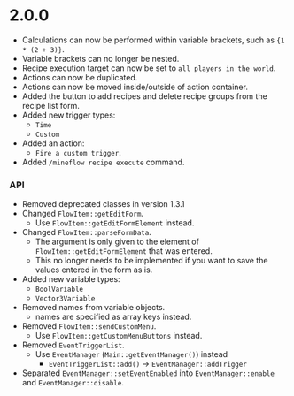 # 2.0.0

- Calculations can now be performed within variable brackets, such as `{1 * (2 + 3)}`.
- Variable brackets can no longer be nested.
- Recipe execution target can now be set to `all players in the world`.
- Actions can now be duplicated.
- Actions can now be moved inside/outside of action container.
- Added the button to add recipes and delete recipe groups from the recipe list form.
- Added new trigger types:
    - `Time`
    - `Custom`
- Added an action:
    - `Fire a custom trigger`.
- Added `/mineflow recipe execute` command.

### API
- Removed deprecated classes in version 1.3.1
- Changed `FlowItem::getEditForm`.
    - Use `FlowItem::getEditFormElement` instead.
- Changed `FlowItem::parseFormData`.
    - The argument is only given to the element of `FlowItem::getEditFormElement` that was entered.
    - This no longer needs to be implemented if you want to save the values entered in the form as is.
- Added new variable types:
    - `BoolVariable`
    - `Vector3Variable`
- Removed names from variable objects.
    - names are specified as array keys instead.
- Removed `FlowItem::sendCustomMenu`.
    - Use `FlowItem::getCustomMenuButtons` instead.
- Removed `EventTriggerList`.
    - Use `EventManager` (`Main::getEventManager()`) instead
        - `EventTriggerList::add()` -> `EventManager::addTrigger`
- Separated `EventManager::setEventEnabled` into `EventManager::enable` and `EventManager::disable`.